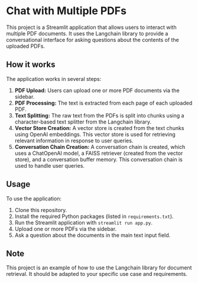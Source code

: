 # Chat with Multiple PDFs

This project is a Streamlit application that allows users to interact with multiple PDF documents. It uses the Langchain library to provide a conversational interface for asking questions about the contents of the uploaded PDFs.

## How it works

The application works in several steps:

1. **PDF Upload:** Users can upload one or more PDF documents via the sidebar.
2. **PDF Processing:** The text is extracted from each page of each uploaded PDF.
3. **Text Splitting:** The raw text from the PDFs is split into chunks using a character-based text splitter from the Langchain library.
4. **Vector Store Creation:** A vector store is created from the text chunks using OpenAI embeddings. This vector store is used for retrieving relevant information in response to user queries.
5. **Conversation Chain Creation:** A conversation chain is created, which uses a ChatOpenAI model, a FAISS retriever (created from the vector store), and a conversation buffer memory. This conversation chain is used to handle user queries.

## Usage

To use the application:

1. Clone this repository.
2. Install the required Python packages (listed in `requirements.txt`).
3. Run the Streamlit application with `streamlit run app.py`.
4. Upload one or more PDFs via the sidebar.
5. Ask a question about the documents in the main text input field.

## Note

This project is an example of how to use the Langchain library for document retrieval. It should be adapted to your specific use case and requirements.
